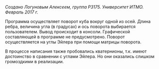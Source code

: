 _Создано Логуновым Алексеем, группа Р3175.
Университет ИТМО.
Февраль 2017 г._

Программа осуществляет поворот куба вокруг одной из осей.
Длина ребра, величина угла (в градусах) и ось поворота выбирается пользователем.
Вывод происходит в консоли. Графической составляющей в программе не предусмотрено.
Поворот осуществляется на углы Эйлера при помощи матрицы поворота.

В процессе написания также пробовались кватернионы, т.к. имеют достоинство в сравнении с углами Эйлера.
Но они оказались слишком громоздкими в реализации.

